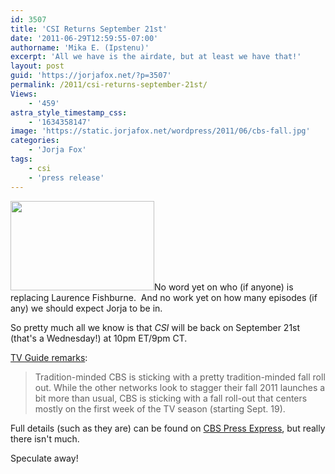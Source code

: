 ```yaml
---
id: 3507
title: 'CSI Returns September 21st'
date: '2011-06-29T12:59:55-07:00'
authorname: 'Mika E. (Ipstenu)'
excerpt: 'All we have is the airdate, but at least we have that!'
layout: post
guid: 'https://jorjafox.net/?p=3507'
permalink: /2011/csi-returns-september-21st/
Views:
    - '459'
astra_style_timestamp_css:
    - '1634358147'
image: 'https://static.jorjafox.net/wordpress/2011/06/cbs-fall.jpg'
categories:
    - 'Jorja Fox'
tags:
    - csi
    - 'press release'
---
```


<img class="size-medium wp-image-3508 alignleft" title="cbs-fall" src="//static.jorjafox.net/wordpress/2011/06/cbs-fall-230x143.jpg" alt="" width="230" height="143" />No word yet on who (if anyone) is replacing Laurence Fishburne.  And no work yet on how many episodes (if any) we should expect Jorja to be in.

So pretty much all we know is that _CSI_ will be back on September 21st (that's a Wednesday!) at 10pm ET/9pm CT.

<a href="https://www.facebook.com/notes/tv-guide-magazine/cbs-unveils-fall-launch-dates-sticks-with-premiere-week/249339448414191">TV Guide remarks</a>:
<blockquote>Tradition-minded CBS is sticking with a pretty tradition-minded fall roll out. While the other networks look to stagger their fall 2011 launches a bit more than usual, CBS is sticking with a fall roll-out that centers mostly on the first week of the TV season (starting Sept. 19).</blockquote>
Full details (such as they are) can be found on <a href="http://www.cbspressexpress.com/div.php/cbs_entertainment/release?id=28633">CBS Press Express</a>, but really there isn't much.

Speculate away!
